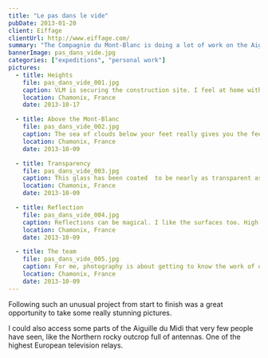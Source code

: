 ```yaml
---
title: "Le pas dans le vide"
pubDate: 2013-01-20
client: Eiffage
clientUrl: http://www.eiffage.com/
summary: "The Compagnie du Mont-Blanc is doing a lot of work on the Aiguille du Midi in Chamonix. Eiffage asked me to follow the construction of a glass cube allowing visitors to experience heights."
bannerImage: pas_dans_vide.jpg
categories: ["expeditions", "personal work"]
pictures:
  - title: Heights
    file: pas_dans_vide_001.jpg
    caption: VLM is securing the construction site. I feel at home with those guys. They are in love with heights and not afraid of them at all.
    location: Chamonix, France
    date: 2013-10-17

  - title: Above the Mont-Blanc
    file: pas_dans_vide_002.jpg
    caption: The sea of clouds below your feet really gives you the feeling you are flying. Using a fish-eye lens accentuates the feeling.
    location: Chamonix, France
    date: 2013-10-09

  - title: Transparency
    file: pas_dans_vide_003.jpg
    caption: This glass has been coated  to be nearly as transparent as my camera lens. I must say I am impressed by the near invisibility of the cube.
    location: Chamonix, France
    date: 2013-10-09

  - title: Reflection
    file: pas_dans_vide_004.jpg
    caption: Reflections can be magical. I like the surfaces too. High precision technologies are at work here.
    location: Chamonix, France
    date: 2013-10-09

  - title: The team
    file: pas_dans_vide_005.jpg
    caption: For me, photography is about getting to know the work of others and respect it as much as they often respect mine. This group picture is my way to thank those guys.
    location: Chamonix, France
    date: 2013-10-09
---
```


Following such an unusual project from start to finish was a great opportunity to take some really stunning pictures.

I could also access some parts of the Aiguille du Midi that very few people have seen, like the Northern rocky outcrop full of antennas. One of the highest European television relays.
